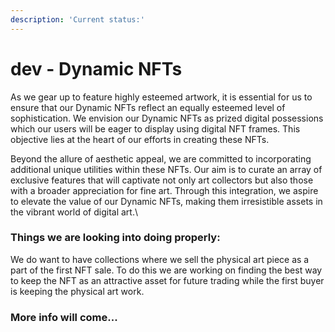 ```yaml
---
description: 'Current status:'
---
```


# dev - Dynamic NFTs

As we gear up to feature highly esteemed artwork, it is essential for us to ensure that our Dynamic NFTs reflect an equally esteemed level of sophistication. We envision our Dynamic NFTs as prized digital possessions which our users will be eager to display using digital NFT frames. This objective lies at the heart of our efforts in creating these NFTs.

Beyond the allure of aesthetic appeal, we are committed to incorporating additional unique utilities within these NFTs. Our aim is to curate an array of exclusive features that will captivate not only art collectors but also those with a broader appreciation for fine art. Through this integration, we aspire to elevate the value of our Dynamic NFTs, making them irresistible assets in the vibrant world of digital art.\


### Things we are looking into doing properly:

We do want to have collections where we sell the physical art piece as a part of the first NFT sale. To do this we are working on finding the best way to keep the NFT as an attractive asset for future trading while the first buyer is keeping the physical art work.

### More info will come...

